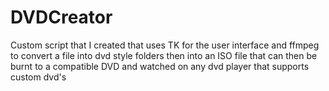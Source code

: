 DVDCreator
==========

Custom script that I created that uses TK for the user interface and ffmpeg to convert a file into dvd style folders then into an ISO file that can then be burnt to a compatible DVD and watched on any dvd player that supports custom dvd's 
